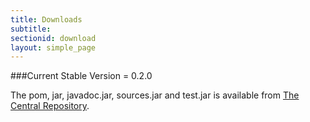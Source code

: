 ```yaml
---
title: Downloads
subtitle:
sectionid: download
layout: simple_page
---
```


###Current Stable Version = 0.2.0


The pom, jar, javadoc.jar, sources.jar and test.jar is available from 
<a href="http://search.maven.org/#search|ga|1|datasketches">The Central Repository</a>.


